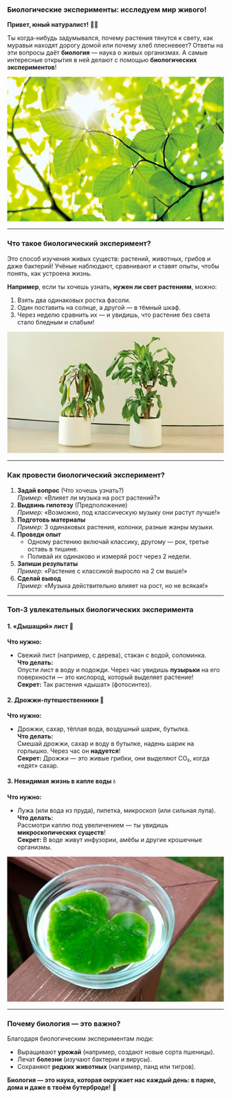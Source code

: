 ### **Биологические эксперименты: исследуем мир живого!**  

**Привет, юный натуралист!** 🌿🔬  

Ты когда-нибудь задумывался, почему растения тянутся к свету, как муравьи находят дорогу домой или почему хлеб плесневеет? Ответы на эти вопросы даёт **биология** — наука о живых организмах. А самые интересные открытия в ней делают с помощью **биологических экспериментов**!  

![Лист](images/biology_leaf.png)

---  

### **Что такое биологический эксперимент?**  
Это способ изучения живых существ: растений, животных, грибов и даже бактерий! Учёные наблюдают, сравнивают и ставят опыты, чтобы понять, как устроена жизнь.  

**Например**, если ты хочешь узнать, **нужен ли свет растениям**, можно:  
1. Взять два одинаковых ростка фасоли.  
2. Один поставить на солнце, а другой — в тёмный шкаф.  
3. Через неделю сравнить их — и увидишь, что растение без света стало бледным и слабым!  

![Два растения](images/biology_two_plants.png)

---  

### **Как провести биологический эксперимент?**  
1. **Задай вопрос** (Что хочешь узнать?)  
   *Пример:* «Влияет ли музыка на рост растений?»  
2. **Выдвинь гипотезу** (Предположение)  
   *Пример:* «Возможно, под классическую музыку они растут лучше!»  
3. **Подготовь материалы**  
   *Пример:* 3 одинаковых растения, колонки, разные жанры музыки.  
4. **Проведи опыт**  
   - Одному растению включай классику, другому — рок, третье оставь в тишине.  
   - Поливай их одинаково и измеряй рост через 2 недели.  
5. **Запиши результаты**  
   *Пример:* «Растение с классикой выросло на 2 см выше!»  
6. **Сделай вывод**  
   *Пример:* «Музыка действительно влияет на рост, но не всякая!»  

---  

### **Топ-3 увлекательных биологических эксперимента**  

#### **1. «Дышащий» лист** 🌱  
**Что нужно:**  
- Свежий лист (например, с дерева), стакан с водой, соломинка.  
**Что делать:**  
Опусти лист в воду и подожди. Через час увидишь **пузырьки** на его поверхности — это кислород, который выделяет растение!  
**Секрет:** Так растения «дышат» (фотосинтез).  

#### **2. Дрожжи-путешественники** 🍞  
**Что нужно:**  
- Дрожжи, сахар, тёплая вода, воздушный шарик, бутылка.  
**Что делать:**  
Смешай дрожжи, сахар и воду в бутылке, надень шарик на горлышко. Через час он **надуется**!  
**Секрет:** Дрожжи — это живые грибки, они выделяют CO₂, когда «едят» сахар.  

#### **3. Невидимая жизнь в капле воды** 💧  
**Что нужно:**  
- Лужа (или вода из пруда), пипетка, микроскоп (или сильная лупа).  
**Что делать:**  
Рассмотри каплю под увеличением — ты увидишь **микроскопических существ**!  
**Секрет:** В воде живут инфузории, амёбы и другие крошечные организмы.  

![Дыхание листа](images/biology_leaf_breath.png)

---  

### **Почему биология — это важно?**  
Благодаря биологическим экспериментам люди:  
- Выращивают **урожай** (например, создают новые сорта пшеницы).  
- Лечат **болезни** (изучают бактерии и вирусы).  
- Сохраняют **редких животных** (например, панд или тигров).  

**Биология — это наука, которая окружает нас каждый день: в парке, дома и даже в твоём бутерброде!** 🐜  
